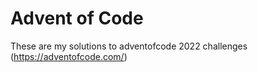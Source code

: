 # Advent of Code

These are my solutions to adventofcode 2022 challenges (https://adventofcode.com/)
